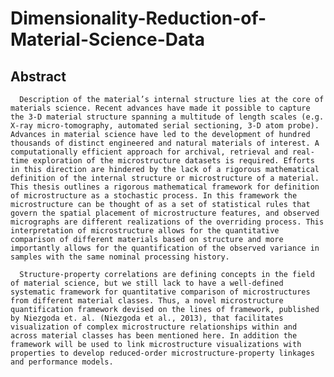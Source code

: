 # Dimensionality-Reduction-of-Material-Science-Data

## Abstract

      Description of the material’s internal structure lies at the core of materials science. Recent advances have made it possible to capture the 3-D material structure spanning a multitude of length scales (e.g. X-ray micro-tomography, automated serial sectioning, 3-D atom probe). Advances in material science have led to the development of hundred thousands of distinct engineered and natural materials of interest. A computationally efficient approach for archival, retrieval and real-time exploration of the microstructure datasets is required. Efforts in this direction are hindered by the lack of a rigorous mathematical definition of the internal structure or microstructure of a material. This thesis outlines a rigorous mathematical framework for definition of microstructure as a stochastic process. In this framework the microstructure can be thought of as a set of statistical rules that govern the spatial placement of microstructure features, and observed micrographs are different realizations of the overriding process. This interpretation of microstructure allows for the quantitative comparison of different materials based on structure and more importantly allows for the quantification of the observed variance in samples with the same nominal processing history.

      Structure-property correlations are defining concepts in the field of material science, but we still lack to have a well-defined systematic framework for quantitative comparison of microstructures from different material classes. Thus, a novel microstructure quantification framework devised on the lines of framework, published by Niezgoda et. al. (Niezgoda et al., 2013), that facilitates visualization of complex microstructure relationships within and across material classes has been mentioned here. In addition the framework will be used to link microstructure visualizations with properties to develop reduced-order microstructure-property linkages and performance models.
